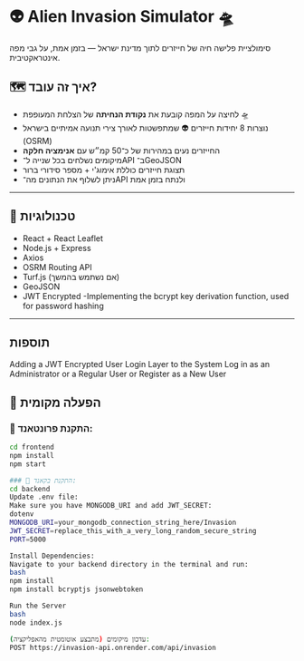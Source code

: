 # 👽 Alien Invasion Simulator 🛸

סימולציית פלישה חיה של חייזרים לתוך מדינת ישראל — בזמן אמת, על גבי מפה אינטראקטיבית.

## 🗺️ איך זה עובד?

- לחיצה על המפה קובעת את **נקודת הנחיתה** של הצלחת המעופפת 🛸
- נוצרות 8 יחידות חייזרים 👽 שמתפשטות לאורך צירי תנועה אמיתיים בישראל (OSRM)
- החייזרים נעים במהירות של כ־50 קמ״ש עם **אנימציה חלקה**
- מיקומים נשלחים בכל שנייה ל־API ב־GeoJSON
- תצוגת חייזרים כוללת אימוג'י + מספר סידורי ברור
- ניתן לשלוף את הנתונים מה־API ולנתח בזמן אמת

---

## 🧰 טכנולוגיות

- React + React Leaflet
- Node.js + Express
- Axios
- OSRM Routing API
- Turf.js (אם נשתמש בהמשך)
- GeoJSON
- JWT Encrypted
-Implementing the bcrypt key derivation function, used for password hashing  


---

## תוספות 
Adding a JWT Encrypted User Login Layer to the System Log in as an Administrator or a Regular User or    Register as a New User

## 🚀 הפעלה מקומית

### 📁 התקנת פרונטאנד:

```bash
cd frontend
npm install
npm start

### 📁 התקנת בקאנד:
cd backend
Update .env file:
Make sure you have MONGODB_URI and add JWT_SECRET:
dotenv
MONGODB_URI=your_mongodb_connection_string_here/Invasion
JWT_SECRET=replace_this_with_a_very_long_random_secure_string
PORT=5000

Install Dependencies:
Navigate to your backend directory in the terminal and run:
bash
npm install
npm install bcryptjs jsonwebtoken

Run the Server
bash
node index.js

עדכון מיקומים (מתבצע אוטומטית מהאפליקציה):
POST https://invasion-api.onrender.com/api/invasion